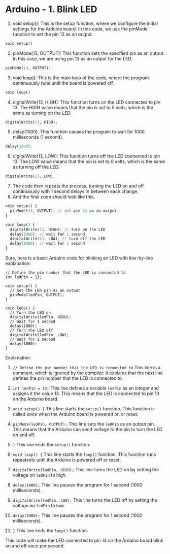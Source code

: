 # Arduino - 1. Blink LED

1. void setup(): This is the setup function, where we configure the initial settings for the Arduino board. In this code, we use the pinMode function to set the pin 13 as an output.

```python
void setup()
```

2. pinMode(13, OUTPUT): This function sets the specified pin as an output. In this case, we are using pin 13 as an output for the LED.

```python
pinMode(13, OUTPUT);
```

3. void loop(): This is the main loop of the code, where the program continuously runs until the board is powered off.

```python
void loop()
```

4. digitalWrite(13, HIGH): This function turns on the LED connected to pin 13. The HIGH value means that the pin is set to 5 volts, which is the same as turning on the LED.

```python
digitalWrite(13, HIGH);
```

5. delay(1000): This function causes the program to wait for 1000 milliseconds (1 second).

```python
delay(1000);
```

6. digitalWrite(13, LOW): This function turns off the LED connected to pin 13. The LOW value means that the pin is set to 0 volts, which is the same as turning off the LED.

```python
digitalWrite(13, LOW);
```

7. The code then repeats the process, turning the LED on and off continuously with 1 second delays in between each change.
8. And the final code should look like this.
```python
void setup() {
  pinMode(13, OUTPUT); // set pin 13 as an output
}

void loop() {
  digitalWrite(13, HIGH); // turn on the LED
  delay(1000); // wait for 1 second
  digitalWrite(13, LOW); // turn off the LED
  delay(1000); // wait for 1 second
}
```

Sure, here is a basic Arduino code for blinking an LED with line-by-line explanation:

```
// Define the pin number that the LED is connected to
int ledPin = 13;

void setup() {
  // Set the LED pin as an output
  pinMode(ledPin, OUTPUT);
}

void loop() {
  // Turn the LED on
  digitalWrite(ledPin, HIGH);
  // Wait for 1 second
  delay(1000);
  // Turn the LED off
  digitalWrite(ledPin, LOW);
  // Wait for 1 second
  delay(1000);
}
```

Explanation:

1. `// Define the pin number that the LED is connected to`
   This line is a comment, which is ignored by the compiler. It explains that the next line defines the pin number that the LED is connected to.

2. `int ledPin = 13;`
   This line defines a variable `ledPin` as an integer and assigns it the value 13. This means that the LED is connected to pin 13 on the Arduino board.

3. `void setup() {`
   This line starts the `setup()` function. This function is called once when the Arduino board is powered on or reset.

4. `pinMode(ledPin, OUTPUT);`
   This line sets the `ledPin` as an output pin. This means that the Arduino can send voltage to the pin to turn the LED on and off.

5. `}`
   This line ends the `setup()` function.

6. `void loop() {`
   This line starts the `loop()` function. This function runs repeatedly until the Arduino is powered off or reset.

7. `digitalWrite(ledPin, HIGH);`
   This line turns the LED on by setting the voltage on `ledPin` to high.

8. `delay(1000);`
   This line pauses the program for 1 second (1000 milliseconds).

9. `digitalWrite(ledPin, LOW);`
   This line turns the LED off by setting the voltage on `ledPin` to low.

10. `delay(1000);`
    This line pauses the program for 1 second (1000 milliseconds).

11. `}`
    This line ends the `loop()` function.

This code will make the LED connected to pin 13 on the Arduino board blink on and off once per second.
